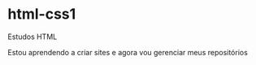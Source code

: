 # html-css1
 Estudos HTML 

 Estou aprendendo a criar sites e agora vou gerenciar meus repositórios 
